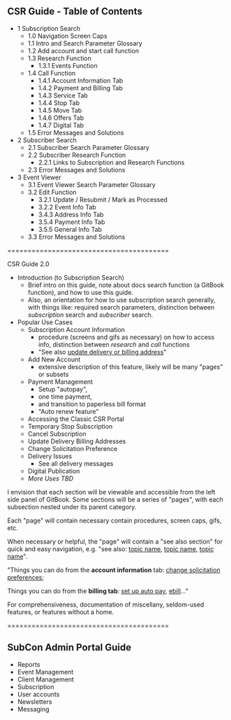 ## CSR Guide - Table of Contents

- 1 Subscription Search
    - 1.0 Navigation Screen Caps
    - 1.1 Intro and Search Parameter Glossary
    - 1.2 Add account and start call function
    - 1.3 Research Function
        - 1.3.1 Events Function
    - 1.4 Call Function
        - 1.4.1 Account Information Tab
        - 1.4.2 Payment and Billing Tab
        - 1.4.3 Service Tab
        - 1.4.4 Stop Tab
        - 1.4.5 Move Tab
        - 1.4.6 Offers Tab
        - 1.4.7 Digital Tab
    - 1.5 Error Messages and Solutions
- 2 Subscriber Search
    - 2.1 Subscriber Search Parameter Glossary
    - 2.2 Subscriber Research Function
        - 2.2.1 Links to Subscription and Research Functions
    - 2.3 Error Messages and Solutions
- 3 Event Viewer
    - 3.1 Event Viewer Search Parameter Glossary
    - 3.2 Edit Function
        - 3.2.1 Update / Resubmit / Mark as Processed
        - 3.2.2 Event Info Tab
        - 3.4.3 Address Info Tab
        - 3.5.4 Payment Info Tab
        - 3.5.5 General Info Tab
    - 3.3 Error Messages and Solutions

========================================

CSR Guide 2.0

- Introduction (to Subscription Search)
  - Brief intro on this guide, note about docs search function (a GitBook function), and how to use this guide.
  - Also, an orientation for how to use subscription search generally, with things like: required search parameters, distinction between *subscription* search and *subscriber* search.
- Popular Use Cases
   -  Subscription Account Information
      - procedure (screens and gifs as necessary) on how to access info, distinction between *research* and *call* functions
      - "See also [update delivery or billing address]()"
  - Add New Account
     - extensive description of this feature, likely will be many "pages" or subsets 
   - Payment Management
     - Setup "autopay", 
     - one time payment, 
     - and transition to paperless bill format
     - "Auto renew feature"
   - Accessing the Classic CSR Portal
   - Temporary Stop Subscription
   - Cancel Subscription
   - Update Delivery Billing Addresses  
   - Change Solicitation Preference
   - Delivery Issues
     - See all delivery messages
   - Digital Publication
   - *More Uses TBD*


I envision that each section will be viewable and accessible from the left side panel of GitBook. Some sections will be a series of "pages", with each subsection nested under its parent category.

Each "page" will contain necessary contain procedures, screen caps, gifs, etc.

When necessary or helpful, the "page" will contain a "see also section" for quick and easy navigation, e.g. "see also: [topic name](), [topic name](), [topic name]()".

"Things you can do from the **account information** tab: [change solicitation preferences]();

Things you can do from the **billing tab**: [set up auto pay](), [ebill]()..."

For comprehensiveness, documentation of miscellany, seldom-used features, or features without a home.



========================================

## SubCon Admin Portal Guide

- Reports
- Event Management
- Client Management
- Subscription
- User accounts
- Newsletters
- Messaging